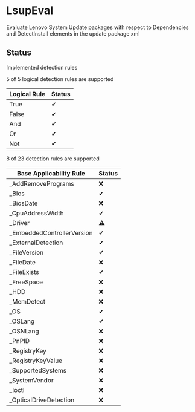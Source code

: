 # LsupEval
Evaluate Lenovo System Update packages with respect to Dependencies and DetectInstall elements in the update package xml

## Status 
Implemented detection rules

5 of 5 logical detection rules are supported

| Logical Rule               | Status      |
|----------------------------|-------------|
| True                       | &#x2714;    |
| False                      | &#x2714;    |
| And                        | &#x2714;    |
| Or                         | &#x2714;    |
| Not                        | &#x2714;    |

8 of 23 detection rules are supported

| Base Applicability Rule | Status      |
|-------------------------|-------------|
| _AddRemovePrograms      | &#x274C;    |
| _Bios			          | &#x2714;    |
| _BiosDate               | &#x274C;    |
| _CpuAddressWidth        | &#x2714;    |
| _Driver                 | &#x26A0;    |
| _EmbeddedControllerVersion | &#x2714; |
| _ExternalDetection      | &#x2714;    |
| _FileVersion            | &#x2714;    |
| _FileDate               | &#x274C;    |
| _FileExists             | &#x2714;    |
| _FreeSpace              | &#x274C;    |
| _HDD                    | &#x274C;    |
| _MemDetect              | &#x274C;    |
| _OS                     | &#x2714;    |
| _OSLang                 | &#x2714;    |
| _OSNLang                | &#x274C;    |
| _PnPID                  | &#x274C;    |
| _RegistryKey            | &#x274C;    |
| _RegistryKeyValue       | &#x274C;    |
| _SupportedSystems       | &#x274C;    |
| _SystemVendor           | &#x274C;    |
| _Ioctl                  | &#x274C;    |
| _OpticalDriveDetection  | &#x274C;    |
